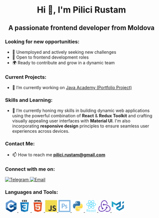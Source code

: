 <h1 align="center">Hi 👋, I'm Pilici Rustam</h1>
<h2 align="center">A passionate frontend developer from Moldova</h2>

<h3 align="left">Looking for new opportunities:</h3>

- 🌟 Unemployed and actively seeking new challenges
- 🚀 Open to frontend development roles
- 🌍 Ready to contribute and grow in a dynamic team

<h3 align="left">Current Projects:</h3>

- 🔭 I’m currently working on [Java Academy (Portfolio Project)](https://github.com/Unique-Character-Sequence/java-academy-portfolio)

<h3 align="left">Skills and Learning:</h3>

- 🌱 I’m currently honing my skills in building dynamic web applications using the powerful combination of **React** & **Redux Toolkit** and crafting visually appealing user interfaces with **Material UI**. I'm also incorporating **responsive design** principles to ensure seamless user experiences across devices.

<h3 align="left">Contact Me:</h3>

- 📫 How to reach me **pilici.rustam@gmail.com**

<h3 align="left">Connect with me on:</h3>
<p align="left">
  <a href="https://t.me/aveDeaNocti">
    <img src="https://img.shields.io/badge/-Telegram-26A5E4?style=for-the-badge&logo=telegram&logoColor=white" alt="Telegram"/>
  </a>
  <a href="mailto:pilici.rustam@gmail.com">
    <img src="https://img.shields.io/badge/-Email-D14836?style=for-the-badge&logo=gmail&logoColor=white" alt="Email"/>
  </a>
</p>



<h3 align="left">Languages and Tools:</h3>
<p align="left"> <a href="https://www.w3schools.com/cpp/" target="_blank" rel="noreferrer"> <img src="https://raw.githubusercontent.com/devicons/devicon/master/icons/cplusplus/cplusplus-original.svg" alt="cplusplus" width="40" height="40"/> </a> <a href="https://www.w3schools.com/css/" target="_blank" rel="noreferrer"> <img src="https://raw.githubusercontent.com/devicons/devicon/master/icons/css3/css3-original-wordmark.svg" alt="css3" width="40" height="40"/> </a> <a href="https://www.w3.org/html/" target="_blank" rel="noreferrer"> <img src="https://raw.githubusercontent.com/devicons/devicon/master/icons/html5/html5-original-wordmark.svg" alt="html5" width="40" height="40"/> </a> <a href="https://developer.mozilla.org/en-US/docs/Web/JavaScript" target="_blank" rel="noreferrer"> <img src="https://raw.githubusercontent.com/devicons/devicon/master/icons/javascript/javascript-original.svg" alt="javascript" width="40" height="40"/> </a> <a href="https://www.photoshop.com/en" target="_blank" rel="noreferrer"> <img src="https://raw.githubusercontent.com/devicons/devicon/master/icons/photoshop/photoshop-line.svg" alt="photoshop" width="40" height="40"/> </a> <a href="https://www.python.org" target="_blank" rel="noreferrer"> <img src="https://raw.githubusercontent.com/devicons/devicon/master/icons/python/python-original.svg" alt="python" width="40" height="40"/> </a> <a href="https://reactjs.org/" target="_blank" rel="noreferrer"> <img src="https://raw.githubusercontent.com/devicons/devicon/master/icons/react/react-original-wordmark.svg" alt="react" width="40" height="40"/> </a> <a href="https://redux.js.org" target="_blank" rel="noreferrer"> <img src="https://raw.githubusercontent.com/devicons/devicon/master/icons/redux/redux-original.svg" alt="redux" width="40" height="40"/> </a> <a href="https://material-ui.com/" target="_blank" rel="noreferrer"><img src="https://raw.githubusercontent.com/devicons/devicon/master/icons/materialui/materialui-original.svg" alt="material-ui" width="40" height="40"/></a> </p>

